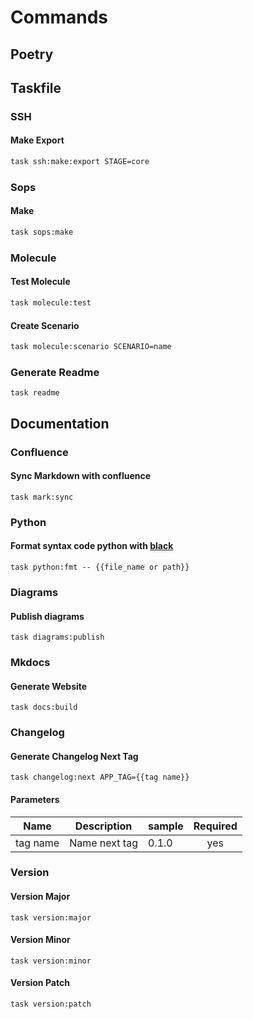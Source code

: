 <!-- Space: Projects -->
<!-- Parent: AnsibleRoleK3S -->
<!-- Title: Commands AnsibleRoleK3S -->
<!-- Label: AnsibleRoleK3S -->
<!-- Label: Project -->
<!-- Label: Commands -->
<!-- Include: disclaimer.md -->
<!-- Include: ac:toc -->

# Commands

## Poetry

## Taskfile

### SSH

#### Make Export

```bash
task ssh:make:export STAGE=core
```

### Sops

#### Make

```bash
task sops:make
```

### Molecule

#### Test Molecule

```bash
task molecule:test
```

#### Create Scenario

```bash
task molecule:scenario SCENARIO=name
```

### Generate Readme

```{.bash}
task readme
```

## Documentation

### Confluence

#### Sync Markdown with confluence

```{.bash}
task mark:sync
```

### Python

#### Format syntax code python with [black](https://github.com/psf/black)

```{.bash}
task python:fmt -- {{file_name or path}}
```

### Diagrams

#### Publish diagrams

```{.bash}
task diagrams:publish
```

### Mkdocs

#### Generate Website

```{.bash}
task docs:build
```

### Changelog

#### Generate Changelog Next Tag

```{.bash}
task changelog:next APP_TAG={{tag name}}
```

#### Parameters

| Name     | Description   | sample | Required |
| -------- | ------------- | ------ | :------: |
| tag name | Name next tag | 0.1.0  |   yes    |

### Version

#### Version Major

```{.bash}
task version:major
```

#### Version Minor

```{.bash}
task version:minor
```

#### Version Patch

```{.bash}
task version:patch
```
